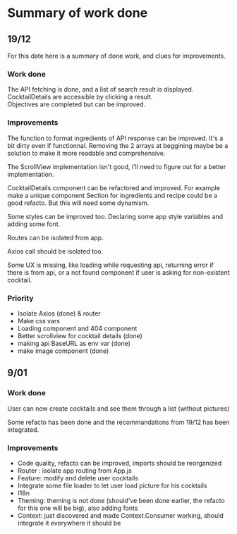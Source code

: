 # Summary of work done

## 19/12

For this date here is a summary of done work, and clues for improvements.

### Work done

The API fetching is done, and a list of search result is displayed.  
CocktailDetails are accessible by clicking a result.  
Objectives are completed but can be improved.  

### Improvements

The function to format ingredients of API response can be improved. It's a bit dirty even if functionnal. Removing the 2 arrays at beggining maybe be a solution to make it more readable and comprehensive.  

The ScrollView implementation isn't good, i'll need to figure out for a better implementation.  

CocktailDetails component can be refactored and improved. For example make a unique component Section for ingredients and recipe could be a good refacto. But this will need some dynamism.  

Some styles can be improved too. Declaring some app style variables and adding some font.    

Routes can be isolated from app.

Axios call should be isolated too.

Some UX is missing, like loading while requesting api, returning error if there is from api, or a not found component if user is asking for non-existent cocktail.  


### Priority

- Isolate Axios (done) & router
- Make css vars
- Loading component and 404 component
- Better scrollview for cocktail details (done)
- making api BaseURL as env var (done)
- make image component (done)

## 9/01

### Work done 

User can now create cocktails and see them through a list (without pictures)

Some refacto has been done and the recommandations from 19/12 has been integrated.

### Improvements

- Code quality, refacto can be improved, imports should be reorganized
- Router : isolate app routing from App.js
- Feature: modify and delete user cocktails
- Integrate some file loader to let user load picture for his cocktails
- I18n
- Theming: theming is not done (should've been done earlier, the refacto for this one will be big), also adding fonts
- Context: just discovered and made Context.Consumer working, should integrate it everywhere it should be


